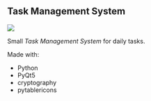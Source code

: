 <h2>Task Management System</h2>
<img src="https://pasteboard.co/nhGE91WTmwhh.jpg">
<p>Small <em>Task Management System</em> for daily tasks.</p>
<div>
  <p>Made with:</p>
  <ul>
    <li>Python</li>
    <li>PyQt5</li>
    <li>cryptography</li>
    <li>pytablericons</li>
  </ul>
</div>
